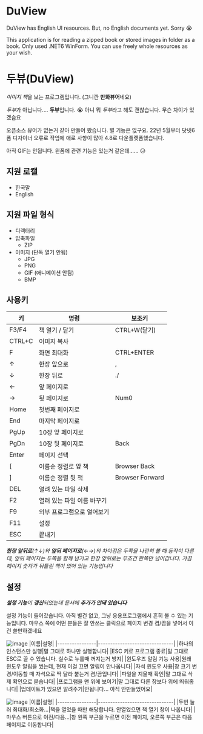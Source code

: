 
# DuView
DuView has English UI resources. But, no English documents yet. Sorry 😭

This application is for reading a zipped book or stored images in folder as a book. Only used .NET6 WinForm. You can use freely whole resources as your wish.



# 두뷰(DuView)
*이미지 책*을 보는 프로그램입니다. (그니깐 **만화뷰어**네요)

*두부*가 아닙니다.... **두뷰**입니다. 😭
아니 뭐 *두부*라고 해도 괜찮습니다. 무슨 차이가 있겠슴요

오픈소스 뷰어가 없는거 같아 만들어 봤습니다. 별 기능은 없구요. 22년 5월부터 닷넷6 폼 디자이너 오류로 작업에 애로 사항이 많아 4.8로 다운플랫폼했습니다.

아직 GIF는 안됩니다. 윈폼에 관련 기능은 있는거 같은데...... 😥

## 지원 로캘
* 한국말
* English

## 지원 파일 형식
* 디렉터리
* 압축파일
	* ZIP
* 이미지 (단독 열기 안됨)
	* JPG
	* PNG
	* GIF (애니메이션 안됨)
	* BMP

## 사용키 
|키|명령|보조키|
|----------------|-------------------------------|----------------|
|F3/F4|책 열기 / 닫기|CTRL+W(닫기)
|CTRL+C|이미지 복사||
|F|화면 최대화|CTRL+ENTER|
|↑|한장 앞으로|,|
|↓|한장 뒤로|./|
|←|앞 페이지로||
|→|뒷 페이지로|Num0|
|Home|첫번째 페이지로||
|End|마지막 페이지로||
|PgUp|10장 앞 페이지로||
|PgDn|10장 뒷 페이지로|Back|
|Enter|페이지 선택||
|[|이름순 정렬로 앞 책|Browser Back|
|]|이름순 정렬 뒷 책|Browser Forward|
|DEL|열려 있는 파일 삭제||
|F2|열려 있는 파일 이름 바꾸기||
|F9|외부 프로그램으로 열어보기||
|F11|설정||
|ESC|끝내기||

***한장 앞뒤로**(↑↓)와 **앞뒤 페이지로**(←→)의 차이점은 두쪽을 나란히 볼 때 동작이 다른데, 앞뒤 페이지는 두쪽을 함께 넘기고 한장 앞뒤로는 무조건 한쪽만 넘어갑니다. 가끔 페이지 숫자가 뒤틀린 책이 있어 있는 기능입니다*


## 설정
***설정 기능**이 **갱신**되었는데 문서에 **추가가 안돼 있습니다***

설정 기능이 들어갔습니다. 아직 별건 없고, 그냥 응용프로그램에서 흔히 볼 수 있는 기능입니다. 마우스 쪽에 어떤 분들은 잘 안쓰는 클릭으로 페이지 변경 켬/끔을 넣어서 이건 쓸만하겠네요

![image](https://user-images.githubusercontent.com/7216647/151709401-facc531f-2f19-457c-a1f1-f8e5a681c976.png)
|이름|설명|
|----------------|-------------------------------|
|하나의 인스턴스만 실행|말 그대로 하나만 실행합니다|
|ESC 키로 프로그램 종료|말 그대로 ESC로 끌 수 있습니다. 실수로 누를때 꺼지는거 방지|
|윈도우즈 알림 기능 사용|원래 윈도우 알림을 썼는데, 현재 이걸 끄면 알림이 안나옵니다|
|자석 윈도우 사용|창 크기 변경/이동할 때 자석으로 딱 달라 붙는거 켬/끔입니다|
|파일을 지울때 확인|말 그대로 삭제 확인으로 묻습니다|
|프로그램을 맨 위에 보이기|말 그대로 다른 창보다 위에 띄워줍니다|
|업데이트가 있으면 알려주기|안됩니다... 아직 안만들었어요|

![image](https://user-images.githubusercontent.com/7216647/151709518-952b7908-3135-485f-b2bb-655fbce929a6.png)
|이름|설명|
|----------------|-------------------------------|
|두번 눌러 최대화/최소화...|책을 열었을 때만 해당합니다. 안열었으면 책 열기 창이 나옵니다|
|마우스 버튼으로 이전/다음...|창 왼쪽 부근을 누르면 이전 페이지, 오른쪽 부근은 다음 페이지로 이동합니다|
